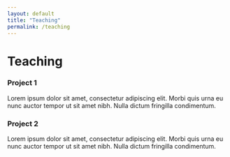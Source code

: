 ```yaml
---
layout: default
title: "Teaching"
permalink: /teaching
---
```


<main class = 'projects'>
    <div class='page-title'>
        <h1>Teaching</h1>
    </div>
    <div class = 'body'>
        <div class = 'project'>
            <h3>Project 1</h3>
            <p>Lorem ipsum dolor sit amet, consectetur adipiscing elit. Morbi quis urna eu nunc auctor tempor ut sit amet nibh. Nulla dictum fringilla condimentum.</p>
        </div>
        <div class = 'project'>
            <h3>Project 2</h3>
            <p>Lorem ipsum dolor sit amet, consectetur adipiscing elit. Morbi quis urna eu nunc auctor tempor ut sit amet nibh. Nulla dictum fringilla condimentum.</p>
        </div>
    </div>
</main>